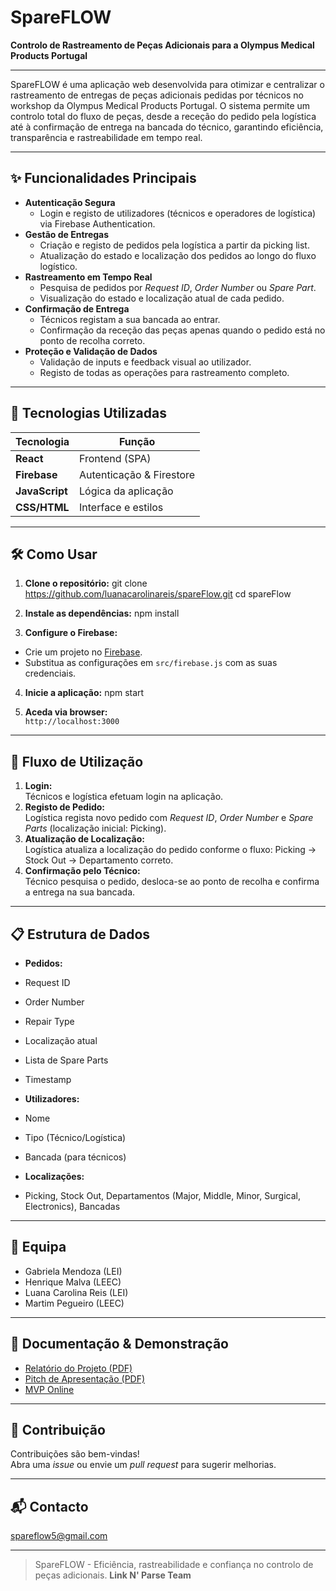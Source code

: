 # SpareFLOW

**Controlo de Rastreamento de Peças Adicionais para a Olympus Medical Products Portugal**

---

SpareFLOW é uma aplicação web desenvolvida para otimizar e centralizar o rastreamento de entregas de peças adicionais pedidas por técnicos no workshop da Olympus Medical Products Portugal. O sistema permite um controlo total do fluxo de peças, desde a receção do pedido pela logística até à confirmação de entrega na bancada do técnico, garantindo eficiência, transparência e rastreabilidade em tempo real.

---

## ✨ Funcionalidades Principais

- **Autenticação Segura**
  - Login e registo de utilizadores (técnicos e operadores de logística) via Firebase Authentication.
- **Gestão de Entregas**
  - Criação e registo de pedidos pela logística a partir da picking list.
  - Atualização do estado e localização dos pedidos ao longo do fluxo logístico.
- **Rastreamento em Tempo Real**
  - Pesquisa de pedidos por *Request ID*, *Order Number* ou *Spare Part*.
  - Visualização do estado e localização atual de cada pedido.
- **Confirmação de Entrega**
  - Técnicos registam a sua bancada ao entrar.
  - Confirmação da receção das peças apenas quando o pedido está no ponto de recolha correto.
- **Proteção e Validação de Dados**
  - Validação de inputs e feedback visual ao utilizador.
  - Registo de todas as operações para rastreamento completo.

---

## 🚀 Tecnologias Utilizadas

| Tecnologia     | Função                     |
| -------------- | ------------------------- |
| **React**      | Frontend (SPA)            |
| **Firebase**   | Autenticação & Firestore  |
| **JavaScript** | Lógica da aplicação       |
| **CSS/HTML**   | Interface e estilos       |

---

## 🛠️ Como Usar

1. **Clone o repositório:**
git clone https://github.com/luanacarolinareis/spareFlow.git
cd spareFlow

2. **Instale as dependências:**
npm install

4. **Configure o Firebase:**
- Crie um projeto no [Firebase](https://firebase.google.com/).
- Substitua as configurações em `src/firebase.js` com as suas credenciais.
  
4. **Inicie a aplicação:**
npm start

5. **Aceda via browser:**  
`http://localhost:3000`

---

## 🧩 Fluxo de Utilização

1. **Login:**  
Técnicos e logística efetuam login na aplicação.
2. **Registo de Pedido:**  
Logística regista novo pedido com *Request ID*, *Order Number* e *Spare Parts* (localização inicial: Picking).
3. **Atualização de Localização:**  
Logística atualiza a localização do pedido conforme o fluxo: Picking → Stock Out → Departamento correto.
4. **Confirmação pelo Técnico:**  
Técnico pesquisa o pedido, desloca-se ao ponto de recolha e confirma a entrega na sua bancada.

---

## 📋 Estrutura de Dados

- **Pedidos:**  
- Request ID  
- Order Number  
- Repair Type  
- Localização atual  
- Lista de Spare Parts  
- Timestamp

- **Utilizadores:**  
- Nome  
- Tipo (Técnico/Logística)  
- Bancada (para técnicos)

- **Localizações:**  
- Picking, Stock Out, Departamentos (Major, Middle, Minor, Surgical, Electronics), Bancadas

---

## 👥 Equipa

- Gabriela Mendoza (LEI)
- Henrique Malva (LEEC)
- Luana Carolina Reis (LEI)
- Martim Pegueiro (LEEC)

---

## 📄 Documentação & Demonstração

- [Relatório do Projeto (PDF)](https://github.com/luanacarolinareis/spareFlow/blob/master/Link%20N'%20Parse%20-%20Relat%C3%B3rio.pdf)
- [Pitch de Apresentação (PDF)](https://github.com/luanacarolinareis/spareFlow/blob/master/Link%20N%E2%80%99%20Parse%20-%20Pitch.pdf)
- [MVP Online](https://spareflow-reset.web.app/)

---

## 📢 Contribuição

Contribuições são bem-vindas!  
Abra uma *issue* ou envie um *pull request* para sugerir melhorias.

---

## 📬 Contacto

spareflow5@gmail.com

---

> SpareFLOW - Eficiência, rastreabilidade e confiança no controlo de peças adicionais.
> **Link N' Parse Team**
